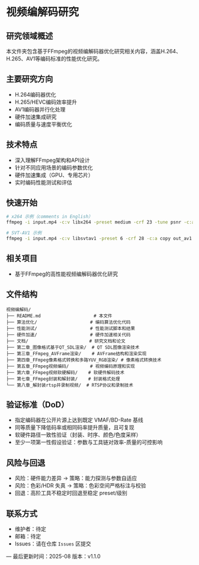 # 视频编解码研究

## 研究领域概述
本文件夹包含基于FFmpeg的视频编解码器优化研究相关内容，涵盖H.264、H.265、AV1等编码标准的性能优化研究。

## 主要研究方向
- H.264编码器优化
- H.265/HEVC编码效率提升
- AV1编码器并行化处理
- 硬件加速集成研究
- 编码质量与速度平衡优化

## 技术特点
- 深入理解FFmpeg架构和API设计
- 针对不同应用场景的编码参数优化
- 硬件加速集成（GPU、专用芯片）
- 实时编码性能测试和评估

## 快速开始
```bash
# x264 示例（comments in English）
ffmpeg -i input.mp4 -c:v libx264 -preset medium -crf 23 -tune psnr -c:a copy out_h264.mp4

# SVT-AV1 示例
ffmpeg -i input.mp4 -c:v libsvtav1 -preset 6 -crf 28 -c:a copy out_av1.mkv
```

## 相关项目
- 基于FFmpeg的高性能视频编解码器优化研究

## 文件结构
```
视频编解码/
├── README.md                    # 本文件
├── 算法优化/                    # 编码算法优化代码
├── 性能测试/                    # 性能测试脚本和结果
├── 硬件加速/                    # 硬件加速相关代码
├── 文档/                       # 研究文档和论文
├── 第二章_图像格式基于QT_SDL渲染/  # QT SDL图像渲染技术
├── 第三章_FFmpeg_AVFrame渲染/    # AVFrame结构和渲染实现
├── 第四章_FFmpeg像素格式转换和多路YUV_RGB渲染/ # 像素格式转换技术
├── 第五章_FFmpeg视频编码/        # 视频编码原理和实现
├── 第六章_FFmpeg视频软硬解码/    # 软硬件解码技术
├── 第七章_FFmpeg封装和解封装/    # 封装格式处理
└── 第八章_解封装rtsp并录制视频/  # RTSP协议和录制技术
```

## 验证标准（DoD）
- 指定编码器在公开片源上达到既定 VMAF/BD-Rate 基线
- 同等质量下降低码率或相同码率提升质量，且可复现
- 软硬件路径一致性验证（封装、时序、颜色/色度采样）
- 至少一项第一性假设验证：参数与工具链对效率-质量的可控影响

## 风险与回退
- 风险：硬件能力差异 → 策略：能力探测与参数自适应
- 风险：色彩/HDR 失真 → 策略：色彩空间严格标注与校验
- 回退：高阶工具不稳定时回退至稳定 preset/级别

## 联系方式
- 维护者：待定
- 邮箱：待定
- Issues：请在仓库 `Issues` 区提交

—
最后更新时间：2025-08
版本：v1.1.0

